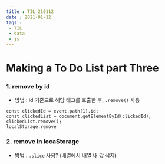 ```yaml
---
title : TIL_210112
date : 2021-01-12
tags :
 - TIL
 - data
 - js
---
```


# Making a To Do List part Three


### 1. remove by id
* 방법 : id 기준으로 해당 태그를 호출한 후, `.remove()` 사용
```
const clickedId = event.path[1].id;
const clickedList = document.getElementById(clickedId);
clickedList.remove();
localStorage.remove
```


### 2. remove in locaStorage
* 방법 : `.slice` 사용? (배열에서 배열 내 값 삭제)